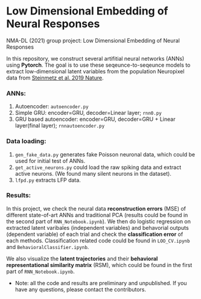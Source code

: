 # Low Dimensional Embedding of Neural Responses
NMA-DL (2021) group project: Low Dimensional Embedding of Neural Responses

In this repository, we construct several artifitial neural networks (ANNs) using **Pytorch**. The goal is to use these seqeunce-to-seqeunce models to extract low-dimensional latent variables from the population Neuropixel data from [Steinmetz et al. 2019 Nature](https://www.nature.com/articles/s41586-019-1787-x).

### ANNs:
1. Autoencoder: `autoencoder.py`
2. Simple GRU: encoder=GRU, decoder=Linear layer; `rnn0.py`
3. GRU based autoencoder: encoder=GRU, decoder=GRU + Linear layer(final layer); `rnnautoencoder.py`

### Data loading:
1. `gen_fake_data.py` generates fake Poisson neuronal data, which could be used for initial test of ANNs.
2. `get_active_neurons.py` could load the raw spiking data and extract active neurons. (We found many silent neurons in the dataset).
3. `lfpd.py` extracts LFP data.


### Results:
In this project, we check the neural data **reconstruction errors** (MSE) of different state-of-art ANNs and traditional PCA (results could be found in the second part of `RNN_Notebook.ipynb`). We then do logistic regression on extracted latent varibales (independent variables) and behavorial outputs (dependent variable) of each trial and check the **classification error** of each methods. Classification related code could be found in `LOO_CV.ipynb` and `BehavioralClassifier.ipynb`.

We also visualize the **latent trajectories** and their **behavioral representational similarity matrix** (RSM), which could be found in the first part of `RNN_Notebook.ipynb`.

* Note: all the code and results are preliminary and unpublished. If you have any questions, please contact the contributors. 



